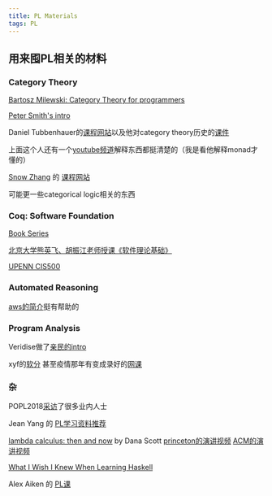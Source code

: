 ```yaml
---
title: PL Materials
tags: PL
---
```


## 用来囤PL相关的材料

<!--more-->

### Category Theory  

[Bartosz Milewski: Category Theory for programmers](https://www.youtube.com/watch?v=I8LbkfSSR58&list=PLHDvRM-WxsQ799vS6J6kj3ZEgp98PBNEf&index=1&t=10s)  

[Peter Smith's intro](https://www.logicmatters.net/categories/)  

Daniel Tubbenhauer的[课程网站](https://www.dtubbenhauer.com/lecture-ct-2022.html)以及他对category theory历史的[课件](https://www.dtubbenhauer.com/cathistorisch-eng.pdf)

上面这个人还有一个[youtube频道](https://www.youtube.com/@VisualMath/playlists)解释东西都挺清楚的（我是看他解释monad才懂的）

[Snow Zhang](https://snowxueyinzhang.com/) 的 [课程网站](https://www.cs.princeton.edu/~mzweaver/courses/ct.html)

可能更一些categorical logic相关的东西


### Coq: Software Foundation  

[Book Series](https://softwarefoundations.cis.upenn.edu/)  

[北京大学熊英飞、胡振江老师授课《软件理论基础》](https://xiongyingfei.github.io/SF/2021/)  

[UPENN CIS500](https://www.seas.upenn.edu/~cis500/current/index.html)  

### Automated Reasoning

[aws的简介](https://www.amazon.science/blog/a-gentle-introduction-to-automated-reasoning)挺有帮助的

### Program Analysis

Veridise做了[亲民的intro](https://medium.com/veridise/a-gentle-introduction-to-program-verification-12a7618fb00d)

xyf的[软分](https://xiongyingfei.github.io/SA_new/2023/) 甚至疫情那年有变成录好的[网课](https://liveclass.org.cn/cloudCourse/#/courseDetail/8mI06L2eRqk8GcsW)

### 杂

POPL2018[采访](https://www.cs.cmu.edu/~popl-interviews/index.html)了很多业内人士

Jean Yang 的 [PL学习资料推荐](https://github.com/jeanqasaur/learn-programming-languages)

[lambda calculus: then and now](https://turing100.acm.org/lambda_calculus_timeline.pdf) by Dana Scott [princeton的演讲视频](https://www.youtube.com/watch?v=7cPtCpyBPNI) [ACM的演讲视频](https://www.youtube.com/watch?v=SphBW9ILVPU)

[What I Wish I Knew When Learning Haskell](http://dev.stephendiehl.com/hask/#basics)

Alex Aiken 的 [PL课](https://web.stanford.edu/class/cs242/materials.html)
